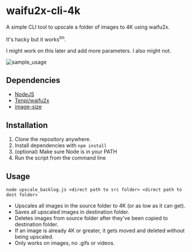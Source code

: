# waifu2x-cli-4k
A simple CLI tool to upscale a folder of images to 4K using waifu2x.

It's hacky but it works<sup>tm</sup>.

I might work on this later and add more parameters. I also might not.

![sample_usage](https://i.imgur.com/QAw3pO8.png)


## Dependencies
- [NodeJS](https://nodejs.org/)
- [Tenpi/waifu2x](https://github.com/Tenpi/waifu2x)
- [image-size](https://www.npmjs.com/package/image-size)


## Installation
1. Clone the repository anywhere.
2. Install dependencies with `npm install`
3. (optional) Make sure Node is in your PATH
4. Run the script from the command line


## Usage
`node upscale_backlog.js <direct path to src folder> <direct path to dest folder>`

- Upscales all images in the source folder to 4K (or as low as it can get).
- Saves all upscaled images in destination folder.
- Deletes images from source folder after they've been copied to destination folder.
- If an image is already 4K or greater, it gets moved and deleted without being upscaled.
- Only works on images, no .gifs or videos.
